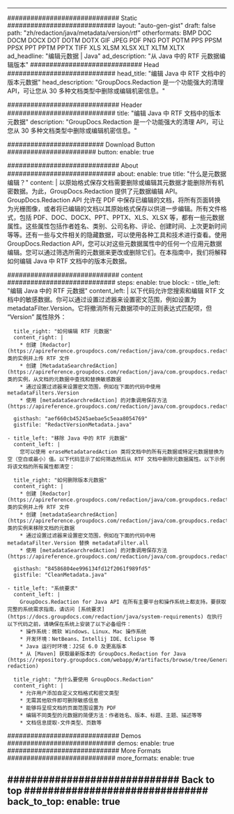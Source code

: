 
---
############################# Static ############################
layout: "auto-gen-gist" 
draft: false
path: "zh/redaction/java/metadata/version/rtf"
otherformats: BMP DOC DOCM DOCX DOT DOTM DOTX GIF JPEG PDF PNG POT POTM PPS PPSM PPSX PPT PPTM PPTX TIFF XLS XLSM XLSX XLT XLTM XLTX  
ad_headline: "编辑元数据 | Java"
ad_description: "从 Java 中的 RTF 元数据编辑版本"
############################# Head ############################
head_title: "编辑 Java 中 RTF 文档中的版本元数据"
head_description: "GroupDocs.Redaction 是一个功能强大的清理 API，可让您从 30 多种文档类型中删除或编辑机密信息。"

############################# Header ############################
title: "编辑 Java 中 RTF 文档中的版本元数据"
description: "GroupDocs.Redaction 是一个功能强大的清理 API，可让您从 30 多种文档类型中删除或编辑机密信息。"

######################### Download Button #######################
button:
    enable: true

############################# About ############################
about:
    enable: true
    title: "什么是元数据编辑？"
    content: |
        以原始格式保存文档需要删除或编辑其元数据才能删除所有机密数据。为此，GroupDocs.Redaction 提供了元数据编辑 API。GroupDocs.Redaction API 允许在 PDF 中保存已编辑的文档，将所有页面转换为光栅图像，或者将已编辑的文档以其原始格式保存以供进一步编辑。所有文件格式，包括 PDF、DOC、DOCX、PPT、PPTX、XLS、XLSX 等，都有一些元数据属性。这些属性包括作者姓名、类别、公司名称、评论、创建时间、上次更新时间等等。还有一些与文件相关的隐藏数据，可以使用各种工具和技术进行查看。使用 GroupDocs.Redaction API，您可以对这些元数据属性中的任何一个应用元数据编辑。您可以通过筛选所需的元数据来更改或删除它们。在本指南中，我们将解释如何编辑 Java 中 RTF 文档中的版本元数据。

############################# content ############################
steps:
    enable: true
    block:
    - title_left: "编辑 Java 中的 RTF 元数据"
      content_left: |
        以下代码允许您搜索和编辑 RTF 文档中的敏感数据。你可以通过设置过滤器来设置密文范围，例如设置为 metadataFilter.Version。它将撤消所有元数据项中的正则表达式匹配项，但 “Version” 属性除外： 

      title_right: "如何编辑 RTF 元数据"
      content_right: |
        * 创建 [Redactor](https://apireference.groupdocs.com/redaction/java/com.groupdocs.redaction/Redactor) 类的实例并上传 RTF 文件
        * 创建 [MetadataSearchredAction](https://apireference.groupdocs.com/redaction/java/com.groupdocs.redaction.redactions/MetadataSearchRedaction) 类的实例，从文档的元数据中查找和替换敏感数据
        * 通过设置过滤器来设置密文范围，例如在下面的代码中使用 metadataFilters.Version
        * 使用 [metadataSearchredAction] 的对象调用保存方法 (https://apireference.groupdocs.com/redaction/java/com.groupdocs.redaction.redactions/MetadataSearchRedaction) 

      gisthash: "aef660cb45245aebae5c5eaa8054769"
      gistfile: "RedactVersionMetadata.java"
      
    - title_left: "移除 Java 中的 RTF 元数据"
      content_left: |
        您可以使用 eraseMetadataredAction 类将文档中的所有元数据或特定元数据替换为空（空白或最小）值。以下代码显示了如何筛选然后从 RTF 文档中删除元数据属性。以下示例将该文档的所有属性都清空： 
        
      title_right: "如何删除版本元数据"
      content_right: |
        * 创建 [Redactor](https://apireference.groupdocs.com/redaction/java/com.groupdocs.redaction/Redactor) 类的实例并上传 RTF 文件
        * 创建 [metadataSearchredAction](https://apireference.groupdocs.com/redaction/java/com.groupdocs.redaction.redactions/MetadataSearchRedaction) 类的实例来移除文档的元数据
        * 通过设置过滤器来设置密文范围，例如在下面的代码中用 metadataFilter.Version 替换 metadataFilter.all
        * 使用 [metadataSearchredAction] 的对象调用保存方法 (https://apireference.groupdocs.com/redaction/java/com.groupdocs.redaction.redactions/MetadataSearchRedaction) 
        
      gisthash: "84586804ee996134fd12f2061f989fd5"
      gistfile: "CleanMetadata.java"

    - title_left: "系统要求"
      content_left: |
        GroupDocs.Redaction for Java API 在所有主要平台和操作系统上都支持。要获取完整的系统需求指南，请访问 [系统要求](https://docs.groupdocs.com/redaction/java/system-requirements) 在执行以下代码之前，请确保在系统上安装了以下必备组件：
        * 操作系统：微软 Windows、Linux、Mac 操作系统
        * 开发环境：NetBeans、Intellij IDE、Eclipse 等
        * Java 运行时环境：J2SE 6.0 及更高版本
        * 从 [Maven] 获取最新版本的 GroupDocs.Redaction for Java (https://repository.groupdocs.com/webapp/#/artifacts/browse/tree/General/repo/com/groupdocs/groupdocs-redaction)
        
      title_right: "为什么要使用 GroupDocs.Redaction"
      content_right: |
        * 允许用户添加自定义文档格式和密文类型
        * 无需其他软件即可删除敏感信息
        * 能够将呈现文档的页面范围设置为 PDF
        * 编辑不同类型的元数据的简便方法：作者姓名、版本、标题、主题、描述等等
        * 文档信息提取-文件类型、页数等
        

############################# Demos ############################
demos:
    enable: true
############################# More Formats ############################
more_formats:
    enable: true

############################# Back to top ###############################
back_to_top:
    enable: true
---